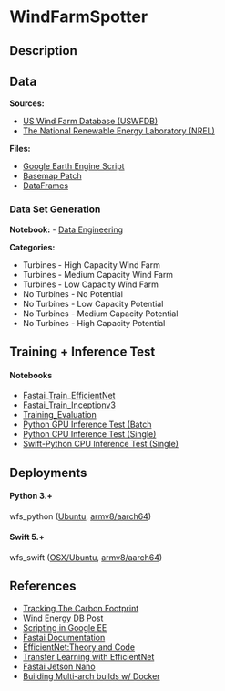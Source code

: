 # WindFarmSpotter

## Description 



## Data

**Sources:** 
- [US Wind Farm Database (USWFDB)]() 
- [The National Renewable Energy Laboratory (NREL)]() 

**Files:**
- [Google Earth Engine Script]() 
- [Basemap Patch]()
- [DataFrames]() 


### Data Set Generation 
**Notebook:** - [Data Engineering]() 

**Categories:** 
- Turbines - High Capacity Wind Farm 
- Turbines - Medium Capacity Wind Farm
- Turbines - Low Capacity Wind Farm 
- No Turbines - No Potential 
- No Turbines - Low Capacity Potential 
- No Turbines - Medium Capacity Potential 
- No Turbines - High Capacity Potential 

## Training + Inference Test 

#### Notebooks 
- [Fastai_Train_EfficientNet]()
- [Fastai_Train_Inceptionv3]()
- [Training_Evaluation]() 
- [Python GPU Inference Test (Batch]()
- [Python CPU Inference Test (Single)]() 
- [Swift-Python CPU Inference Test (Single)]()

## Deployments 

#### Python 3.+
wfs_python ([Ubuntu](), [armv8/aarch64]())

#### Swift 5.+
wfs_swift ([OSX/Ubuntu](), [armv8/aarch64]())


## References 
- [Tracking The Carbon Footprint]() 
- [Wind Energy DB Post]() 
- [Scripting in Google EE]()
- [Fastai Documentation]() 
- [EfficientNet:Theory and Code]() 
- [Transfer Learning with EfficientNet]() 
- [Fastai Jetson Nano]()
- [Building Multi-arch builds w/ Docker]()

